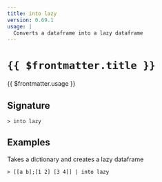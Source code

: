 ```yaml
---
title: into lazy
version: 0.69.1
usage: |
  Converts a dataframe into a lazy dataframe
---
```


# <code>{{ $frontmatter.title }}</code>

<div style='white-space: pre-wrap;'>{{ $frontmatter.usage }}</div>

## Signature

```> into lazy ```

## Examples

Takes a dictionary and creates a lazy dataframe
```shell
> [[a b];[1 2] [3 4]] | into lazy
```
